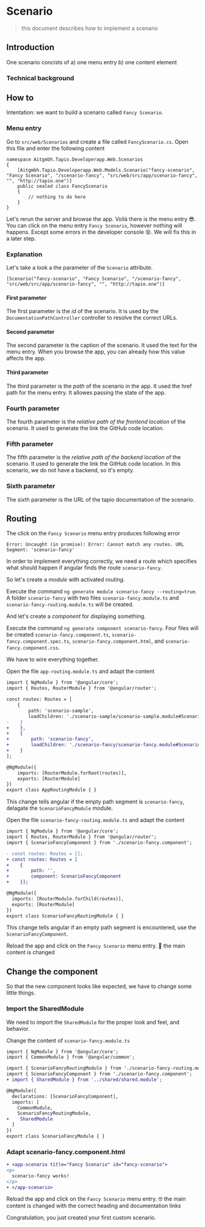 # Scenario

> this document describes how to implement a scenario

## Introduction

One scenario concists of
a) one menu entry
b) one content element

### Technical background

## How to

Intentation: we want to build a scenario called `Fancy Scenario`.

### Menu entry

Go to `src/web/Scenarios` and create a file called `FancyScenario.cs`.
Open this file and enter the following content

```CSharp
namespace Aitgmbh.Tapio.Developerapp.Web.Scenarios
{
    [Aitgmbh.Tapio.Developerapp.Web.Models.Scenario("fancy-scenario", "Fancy Scenario", "/scenario-fancy", "src/web/src/app/scenario-fancy", "", "http://tapio.one")]
    public sealed class FancyScenario
    {
        // nothing to do here
    }
}
```

Let's rerun the server and browse the app.
Voilà there is the menu entry 😎.
You can click on the menu entry `Fancy Scenario`, however nothing will happens. Except some errors in the developer console 😵. We will fix this in a later step.

### Explanation

Let's take a look a the parameter of the `Scenario` attribute.

```CSharp
[Scenario("fancy-scenario", "Fancy Scenario", "/scenario-fancy", "src/web/src/app/scenario-fancy", "", "http://tapio.one")]
```

#### First parameter

The first parameter is the *id* of the scenario. It is used by the `DocumentationPathController` controller to resolve the correct URLs.

#### Second parameter

The second parameter is the caption of the scenario. It used the text for the menu entry. When you browse the app, you can already how this value affects the app.

#### Third parameter

The third parameter is the *path* of the scenario in the app. It used the href path for the menu entry. It allowes passing the state of the app.

### Fourth parameter

The fourth parameter is the *relative path of the frontend location* of the scenario. It used to generate the link the GitHub code location.

### Fifth parameter

The fifth parameter is the *relative path of the backend location* of the scenario. It used to generate the link the GitHub code location. In this scenario, we do not have a backend, so it's empty.

### Sixth parameter

The sixth parameter is the URL of the tapio documentation of the scenario.

## Routing

The click on the `Fancy Scenario` menu entry produces following error

```plaintext
Error: Uncaught (in promise): Error: Cannot match any routes. URL Segment: 'scenario-fancy'
```

In order to implement everything correctly, we need a route which specifies what should happen if angular finds the route `scenario-fancy`.

So let's create a *module* with activated *routing*.

Execute the command `ng generate module scenario-fancy --routing=true`.
A folder `scenario-fancy` with two files `scenario-fancy.module.ts` and `scenario-fancy-routing.module.ts` will be created.

And let's create a *component* for displaying something.

Execute the command `ng generate component scenario-fancy`. Four files will be created `scenario-fancy.component.ts`, `scenario-fancy.component.spec.ts`, `scenario-fancy.component.html`, and `scenario-fancy.component.css`.

We have to wire everything together.

Open the file `app-routing.module.ts` and adapt the content

```Diff
import { NgModule } from '@angular/core';
import { Routes, RouterModule } from '@angular/router';

const routes: Routes = [
    {
        path: 'scenario-sample',
        loadChildren: './scenario-sample/scenario-sample.module#ScenarioSampleModule'
-    }
+    },
+    {
+        path: 'scenario-fancy',
+        loadChildren: './scenario-fancy/scenario-fancy.module#ScenarioFancyModule'
+    }
];

@NgModule({
    imports: [RouterModule.forRoot(routes)],
    exports: [RouterModule]
})
export class AppRoutingModule { }

```

This change tells angular if the empty path segment is `scenario-fancy`, delagate the `ScenarioFancyModule` module.

Open the file `scenario-fancy-routing.module.ts` and adapt the content

```Diff
import { NgModule } from '@angular/core';
import { Routes, RouterModule } from '@angular/router';
import { ScenarioFancyComponent } from './scenario-fancy.component';

- const routes: Routes = [];
+ const routes: Routes = [
+    {
+        path: '',
+        component: ScenarioFancyComponent
+    }];

@NgModule({
  imports: [RouterModule.forChild(routes)],
  exports: [RouterModule]
})
export class ScenarioFancyRoutingModule { }
```

This change tells angular if an empty path segment is encountered, use the `ScenarioFancyComponent`.

Reload the app and click on the `Fancy Scenario` menu entry.
🚀 the main content is changed

## Change the component

So that the new component looks like expected, we have to change some little things.

### Import the SharedModule

We need to import the `SharedModule` for the proper look and feel, and behavior.

Change the content of `scenario-fancy.module.ts`

```Diff
import { NgModule } from '@angular/core';
import { CommonModule } from '@angular/common';

import { ScenarioFancyRoutingModule } from './scenario-fancy-routing.module';
import { ScenarioFancyComponent } from './scenario-fancy.component';
+ import { SharedModule } from '../shared/shared.module';

@NgModule({
  declarations: [ScenarioFancyComponent],
  imports: [
    CommonModule,
    ScenarioFancyRoutingModule,
+    SharedModule
  ]
})
export class ScenarioFancyModule { }
```

### Adapt scenario-fancy.component.html

```Diff
+ <app-scenario title="Fancy Scenario" id="fancy-scenario">
<p>
  scenario-fancy works!
</p>
+ </app-scenario>
```

Reload the app and click on the `Fancy Scenario` menu entry.
🤓 the main content is changed with the correct heading and documentation links

Congratulation, you just created your first custom scenario.
